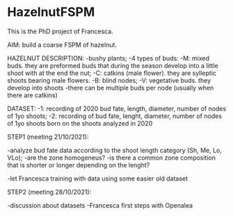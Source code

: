 # HazelnutFSPM

This is the PhD project of Francesca.

AIM: build a coarse FSPM of hazelnut.

HAZELNUT DESCRIPTION:
-bushy plants;
-4 types of buds:
  -M: mixed buds. they are preformed buds that during the season develop into a little shoot with at the end the nut;
  -C: catkins (male flower). they are sylleptic shoots bearing male flowers.
  -B: blind nodes;
  -V: vegetative buds. they develop into shoots
-there can be multiple buds per node (usually when there are catkins) 
 
DATASET:
-1: recording of 2020 bud fate, length, diameter, number of nodes of 1yo shoots;
-2: recording of bud fate, lenght, diameter, number of nodes of 1yo shoots born on the shoots analyzed in 2020


STEP1 (meeting 21/10/2021): 

-analyze bud fate data according to the shoot length category (Sh, Me, Lo, VLo);
  -are the zone homogeneus? 
  -is there a common zone composition that is shorter or longer depending on the lenght?
 
 -let Francesca training with data using some easier old dataset

 STEP2 (meeting 28/10/2021):

-discussion about datasets
-Francesca first steps with Openalea
